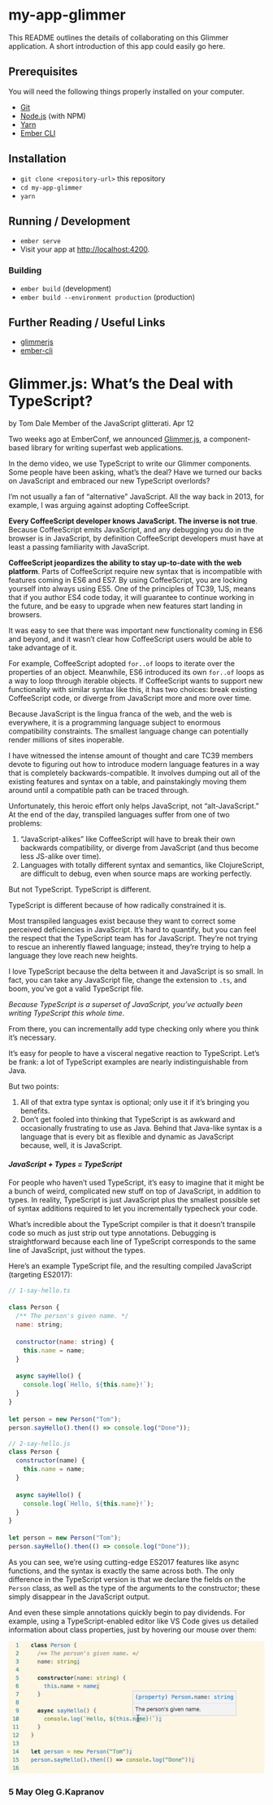 # my-app-glimmer

This README outlines the details of collaborating on this Glimmer application.
A short introduction of this app could easily go here.

## Prerequisites

You will need the following things properly installed on your computer.

* [Git](https://git-scm.com/)
* [Node.js](https://nodejs.org/) (with NPM)
* [Yarn](https://yarnpkg.com/en/)
* [Ember CLI](https://ember-cli.com/)

## Installation

* `git clone <repository-url>` this repository
* `cd my-app-glimmer`
* `yarn`

## Running / Development

* `ember serve`
* Visit your app at [http://localhost:4200](http://localhost:4200).

### Building

* `ember build` (development)
* `ember build --environment production` (production)

## Further Reading / Useful Links

* [glimmerjs](http://github.com/tildeio/glimmer/)
* [ember-cli](https://ember-cli.com/)


# Glimmer.js: What’s the Deal with TypeScript?

by Tom Dale Member of the JavaScript glitterati. Apr 12

Two weeks ago at EmberConf, we announced [Glimmer.js][1], a component-based
library for writing superfast web applications.

In the demo video, we use TypeScript to write our Glimmer components.
Some people have been asking, what’s the deal? Have we turned our backs
on JavaScript and embraced our new TypeScript overlords?

I’m not usually a fan of “alternative” JavaScript. All the way back in
2013, for example, I was arguing against adopting CoffeeScript.

**Every CoffeeScript developer knows JavaScript. The inverse is not true**.
Because CoffeeScript emits JavaScript, and any debugging you do in the
browser is in JavaScript, by definition CoffeeScript developers must
have at least a passing familiarity with JavaScript.

**CoffeeScript jeopardizes the ability to stay up-to-date with the web
platform**. Parts of CoffeeScript require new syntax that is
incompatible with features coming in ES6 and ES7. By using CoffeeScript,
you are locking yourself into always using ES5. One of the principles of
TC39, 1JS, means that if you author ES4 code today, it will guarantee to
continue working in the future, and be easy to upgrade when new features
start landing in browsers.

It was easy to see that there was important new functionality coming in
ES6 and beyond, and it wasn’t clear how CoffeeScript users would be able
to take advantage of it.

For example, CoffeeScript adopted ``for..of`` loops to iterate over
the properties of an object. Meanwhile, ES6 introduced its own ``for..of``
loops as a way to loop through iterable objects. If CoffeeScript wants
to support new functionality with similar syntax like this, it has two
choices: break existing CoffeeScript code, or diverge from JavaScript
more and more over time.

Because JavaScript is the lingua franca of the web, and the web is
everywhere, it is a programming language subject to enormous
compatibility constraints. The smallest language change can potentially
render millions of sites inoperable.

I have witnessed the intense amount of thought and care TC39 members
devote to figuring out how to introduce modern language features in a
way that is completely backwards-compatible. It involves dumping out all
of the existing features and syntax on a table, and painstakingly moving
them around until a compatible path can be traced through.

Unfortunately, this heroic effort only helps JavaScript, not
“alt-JavaScript.” At the end of the day, transpiled languages suffer
from one of two problems:

1. “JavaScript-alikes” like CoffeeScript will have to break their own
    backwards compatibility, or diverge from JavaScript (and thus become
    less JS-alike over time).
2. Languages with totally different syntax and semantics, like
   ClojureScript, are difficult to debug, even when source maps are
   working perfectly.

But not TypeScript. TypeScript is different.

TypeScript is different because of how radically constrained it is.

Most transpiled languages exist because they want to correct some
perceived deficiencies in JavaScript. It’s hard to quantify, but you can
feel the respect that the TypeScript team has for JavaScript. They’re
not trying to rescue an inherently flawed language; instead, they’re
trying to help a language they love reach new heights.

I love TypeScript because the delta between it and JavaScript is so
small. In fact, you can take any JavaScript file, change the extension
to ``.ts``, and boom, you’ve got a valid TypeScript file.

*Because TypeScript is a superset of JavaScript, you’ve actually been
writing TypeScript this whole time*.

From there, you can incrementally add type checking only where you think
it’s necessary.

It’s easy for people to have a visceral negative reaction to TypeScript.
Let’s be frank: a lot of TypeScript examples are nearly
indistinguishable from Java.

But two points:

1. All of that extra type syntax is optional; only use it if it’s
   bringing you benefits.
2. Don’t get fooled into thinking that TypeScript is as awkward and
   occasionally frustrating to use as Java. Behind that Java-like syntax
   is a language that is every bit as flexible and dynamic as JavaScript
   because, well, it is JavaScript.

#### *JavaScript + Types = TypeScript*

For people who haven’t used TypeScript, it’s easy to imagine that it
might be a bunch of weird, complicated new stuff on top of JavaScript,
in addition to types. In reality, TypeScript is just JavaScript plus the
smallest possible set of syntax additions required to let you
incrementally typecheck your code.

What’s incredible about the TypeScript compiler is that it doesn’t
transpile code so much as just strip out type annotations. Debugging is
straightforward because each line of TypeScript corresponds to the same
line of JavaScript, just without the types.

Here’s an example TypeScript file, and the resulting compiled JavaScript
(targeting ES2017):

```javascript
// 1-say-hello.ts

class Person {
  /** The person's given name. */
  name: string;

  constructor(name: string) {
    this.name = name;
  }

  async sayHello() {
    console.log(`Hello, ${this.name}!`);
  }
}

let person = new Person("Tom");
person.sayHello().then(() => console.log("Done"));
```

```javascript
// 2-say-hello.js
class Person {
  constructor(name) {
    this.name = name;
  }

  async sayHello() {
    console.log(`Hello, ${this.name}!`);
  }
}

let person = new Person("Tom");
person.sayHello().then(() => console.log("Done"));
```

As you can see, we’re using cutting-edge ES2017 features like async
functions, and the syntax is exactly the same across both. The only
difference in the TypeScript version is that we declare the fields on
the ``Person`` class, as well as the type of the arguments to the
constructor; these simply disappear in the JavaScript output.

And even these simple annotations quickly begin to pay dividends. For
example, using a TypeScript-enabled editor like VS Code gives us
detailed information about class properties, just by hovering our mouse
over them:

![person](/person.png "Person class")




### 5 May Oleg G.Kapranov






[1]: https://glimmerjs.com/



